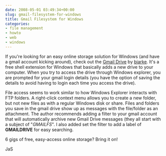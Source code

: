 ```yaml
---
date: 2008-05-01 03:49:34+00:00
slug: gmail-filesystem-for-windows
title: Gmail Filesystem for Windows
categories:
- file management
- howto
- web
- windows
---
```


If you're looking for an easy online storage solution for Windows (and have a gmail account kicking around), check out the [Gmail Drive](http://www.viksoe.dk/code/gmail.htm) by  [bjarke](http://www.viksoe.dk/code/index.htm). It's a free shell extension for Windows that basically adds a new drive to your computer. When you try to access the drive through Windows explorer, you are prompted for your gmail login details (you have the option of saving the details to avoid having to login each time you access the drive).

<!-- more -->

File access seems to work similar to how Windows Explorer interacts with FTP folders. A right-click context menu allows you to create a new folder, but not new files as with a regular Windows disk or share. Files and folders you save in the gmail drive show up as messages with the file/folder as an attachment. The author recommends adding a filter to your gmail account that will automatically archive new Gmail Drive messages (they all start with a subject of "_GMAILFS_". I also added set the filter to add a label of **GMAILDRIVE** for easy searching.

6 gigs of free, easy-access online storage? Bring it on!

JaS
